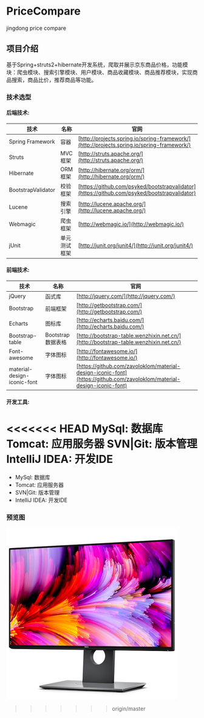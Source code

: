 # PriceCompare
jingdong price compare

## 项目介绍
基于Spring+struts2+hibernate开发系统，爬取并展示京东商品价格，功能模块：爬虫模块、搜索引擎模块、用户模块、商品收藏模块、商品推荐模块，实现商品搜索，商品比价，推荐商品等功能。

### 技术选型

#### 后端技术:
技术 | 名称 | 官网
----|------|----
Spring Framework | 容器  | [http://projects.spring.io/spring-framework/](http://projects.spring.io/spring-framework/)
Struts | MVC框架  | [http://struts.apache.org/](http://struts.apache.org/)
Hibernate | ORM框架  | [http://hibernate.org/orm/](http://hibernate.org/orm/)
BootstrapValidator | 校验框架  | [https://github.com/psyked/bootstrapvalidator](https://github.com/psyked/bootstrapvalidator)
Lucene | 搜索引擎  | [http://lucene.apache.org/](http://lucene.apache.org/)
Webmagic | 爬虫框架  | [http://webmagic.io/](http://webmagic.io/)
jUnit | 单元测试框架  | [http://junit.org/junit4/](http://junit.org/junit4/)

#### 前端技术:
技术 | 名称 | 官网
----|------|----
jQuery | 函式库  | [http://jquery.com/](http://jquery.com/)
Bootstrap | 前端框架  | [http://getbootstrap.com/](http://getbootstrap.com/)
Echarts | 图标库  | [http://echarts.baidu.com/](http://echarts.baidu.com/)
Bootstrap-table | Bootstrap数据表格  | [http://bootstrap-table.wenzhixin.net.cn/](http://bootstrap-table.wenzhixin.net.cn/)
Font-awesome | 字体图标  | [http://fontawesome.io/](http://fontawesome.io/)
material-design-iconic-font | 字体图标  | [https://github.com/zavoloklom/material-design-iconic-font](https://github.com/zavoloklom/material-design-iconic-font)

#### 开发工具:
<<<<<<< HEAD
MySql: 数据库
Tomcat: 应用服务器
SVN|Git: 版本管理
IntelliJ IDEA: 开发IDE
=======
- MySql: 数据库
- Tomcat: 应用服务器
- SVN|Git: 版本管理
- IntelliJ IDEA: 开发IDE

### 预览图
![idea](web/img/product.jpg)
>>>>>>> origin/master
